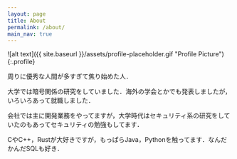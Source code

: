 ```yaml
---
layout: page
title: About
permalink: /about/
main_nav: true
---
```


![alt text]({{ site.baseurl }}/assets/profile-placeholder.gif "Profile Picture"){:.profile}

周りに優秀な人間が多すぎて焦り始めた人．

大学では暗号関係の研究をしていました．海外の学会とかでも発表しましたが，いろいろあって就職しました．

会社では主に開発業務をやってますが，大学時代はセキュリティ系の研究をしていたのもあってセキュリティの勉強もしてます．

CやC++，Rustが大好きですが，もっぱらJava，Pythonを触ってます．なんだかんだSQLも好き．

[centrarium]: https://github.com/bencentra/centrarium
[bencentra]: http://bencentra.com
[jekyll]: https://github.com/jekyll/jekyll
